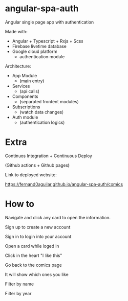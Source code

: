 # angular-spa-auth
Angular single page app with authentication

Made with:
* Angular + Typescript + Rxjs + Scss
* Firebase livetime database
* Google cloud platform
    * authentication module


Architecture:
* App Module 
    - (main entry)
* Services 
    - (api calls)
* Components 
    - (separated frontent modules)
* Subscriptions 
    - (watch data changes)
* Auth module 
    - (authentication logics)

# Extra
Continuos Integration + Continuous Deploy

(Github actions + Github pages)

Link to deployed website:

https://fernand0aguilar.github.io/angular-spa-auth/comics


# How to
Navigate and click any card to open the information.

Sign up to create a new account

Sign in to login into your account

Open a card while loged in

Click in the heart "I like this"

Go back to the comics page

It will show which ones you like

Filter by name

Filter by year
